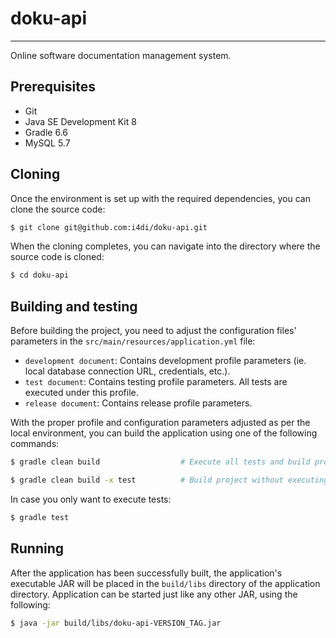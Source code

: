 # doku-api
* * *

Online software documentation management system.

## Prerequisites

- Git
- Java SE Development Kit 8
- Gradle 6.6
- MySQL 5.7

## Cloning

Once the environment is set up with the required dependencies, you can clone the source code:

```sh
$ git clone git@github.com:i4di/doku-api.git
```

When the cloning completes, you can navigate into the directory where the source code is cloned:

```sh
$ cd doku-api
```

## Building and testing

Before building the project, you need to adjust the configuration files' parameters in the `src/main/resources/application.yml` file:

- `development document`: Contains development profile parameters (ie. local database connection URL, credentials, etc.).
- `test document`: Contains testing profile parameters. All tests are executed under this profile.
- `release document`: Contains release profile parameters.  

With the proper profile and configuration parameters adjusted as per the local environment, you can build the application using one of the following commands:

```sh
$ gradle clean build                  # Execute all tests and build project

$ gradle clean build -x test          # Build project without executing tests
```

In case you only want to execute tests:

```sh
$ gradle test
```

## Running

After the application has been successfully built, the application's executable JAR will be placed in the `build/libs` directory of the application directory. Application can be started just like any other JAR, using the following:

```sh
$ java -jar build/libs/doku-api-VERSION_TAG.jar
```
